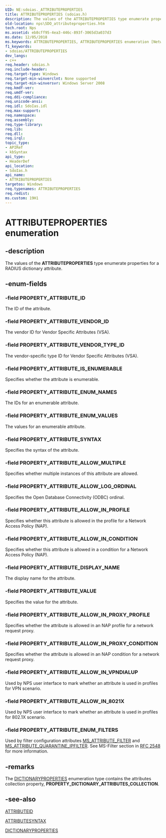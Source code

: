 ```yaml
---
UID: NE:sdoias._ATTRIBUTEPROPERTIES
title: ATTRIBUTEPROPERTIES (sdoias.h)
description: The values of the ATTRIBUTEPROPERTIES type enumerate properties for a RADIUS dictionary attribute.
old-location: nps\SDO_attributeproperties.htm
tech.root: Nps
ms.assetid: eb8cff95-4ea3-446c-893f-3065d3a037d3
ms.date: 12/05/2018
ms.keywords: ATTRIBUTEPROPERTIES, ATTRIBUTEPROPERTIES enumeration [Network Policy Server], PROPERTY_ATTRIBUTE_ALLOW_IN_8021X, PROPERTY_ATTRIBUTE_ALLOW_IN_CONDITION, PROPERTY_ATTRIBUTE_ALLOW_IN_PROFILE, PROPERTY_ATTRIBUTE_ALLOW_IN_PROXY_CONDITION, PROPERTY_ATTRIBUTE_ALLOW_IN_PROXY_PROFILE, PROPERTY_ATTRIBUTE_ALLOW_IN_VPNDIALUP, PROPERTY_ATTRIBUTE_ALLOW_LOG_ORDINAL, PROPERTY_ATTRIBUTE_ALLOW_MULTIPLE, PROPERTY_ATTRIBUTE_DISPLAY_NAME, PROPERTY_ATTRIBUTE_ENUM_FILTERS, PROPERTY_ATTRIBUTE_ENUM_NAMES, PROPERTY_ATTRIBUTE_ENUM_VALUES, PROPERTY_ATTRIBUTE_ID, PROPERTY_ATTRIBUTE_IS_ENUMERABLE, PROPERTY_ATTRIBUTE_SYNTAX, PROPERTY_ATTRIBUTE_VALUE, PROPERTY_ATTRIBUTE_VENDOR_ID, PROPERTY_ATTRIBUTE_VENDOR_TYPE_ID, _sdo_attributeproperties, nps.SDO_attributeproperties, sdo.attributeproperties, sdoias/ATTRIBUTEPROPERTIES, sdoias/PROPERTY_ATTRIBUTE_ALLOW_IN_8021X, sdoias/PROPERTY_ATTRIBUTE_ALLOW_IN_CONDITION, sdoias/PROPERTY_ATTRIBUTE_ALLOW_IN_PROFILE, sdoias/PROPERTY_ATTRIBUTE_ALLOW_IN_PROXY_CONDITION, sdoias/PROPERTY_ATTRIBUTE_ALLOW_IN_PROXY_PROFILE, sdoias/PROPERTY_ATTRIBUTE_ALLOW_IN_VPNDIALUP, sdoias/PROPERTY_ATTRIBUTE_ALLOW_LOG_ORDINAL, sdoias/PROPERTY_ATTRIBUTE_ALLOW_MULTIPLE, sdoias/PROPERTY_ATTRIBUTE_DISPLAY_NAME, sdoias/PROPERTY_ATTRIBUTE_ENUM_FILTERS, sdoias/PROPERTY_ATTRIBUTE_ENUM_NAMES, sdoias/PROPERTY_ATTRIBUTE_ENUM_VALUES, sdoias/PROPERTY_ATTRIBUTE_ID, sdoias/PROPERTY_ATTRIBUTE_IS_ENUMERABLE, sdoias/PROPERTY_ATTRIBUTE_SYNTAX, sdoias/PROPERTY_ATTRIBUTE_VALUE, sdoias/PROPERTY_ATTRIBUTE_VENDOR_ID, sdoias/PROPERTY_ATTRIBUTE_VENDOR_TYPE_ID
f1_keywords:
- sdoias/ATTRIBUTEPROPERTIES
dev_langs:
- c++
req.header: sdoias.h
req.include-header: 
req.target-type: Windows
req.target-min-winverclnt: None supported
req.target-min-winversvr: Windows Server 2008
req.kmdf-ver: 
req.umdf-ver: 
req.ddi-compliance: 
req.unicode-ansi: 
req.idl: SdoIas.idl
req.max-support: 
req.namespace: 
req.assembly: 
req.type-library: 
req.lib: 
req.dll: 
req.irql: 
topic_type:
- APIRef
- kbSyntax
api_type:
- HeaderDef
api_location:
- SdoIas.h
api_name:
- ATTRIBUTEPROPERTIES
targetos: Windows
req.typenames: ATTRIBUTEPROPERTIES
req.redist: 
ms.custom: 19H1
---
```


# ATTRIBUTEPROPERTIES enumeration


## -description


The values of the 
<b>ATTRIBUTEPROPERTIES</b> type enumerate properties for a RADIUS dictionary attribute.


## -enum-fields




### -field PROPERTY_ATTRIBUTE_ID

The ID of the attribute.


### -field PROPERTY_ATTRIBUTE_VENDOR_ID

The vendor ID for Vendor Specific Attributes (VSA).


### -field PROPERTY_ATTRIBUTE_VENDOR_TYPE_ID

The vendor-specific type ID for Vendor Specific Attributes (VSA).


### -field PROPERTY_ATTRIBUTE_IS_ENUMERABLE

Specifies whether the attribute is enumerable.


### -field PROPERTY_ATTRIBUTE_ENUM_NAMES

The IDs for an enumerable attribute.


### -field PROPERTY_ATTRIBUTE_ENUM_VALUES

The values for an enumerable attribute.


### -field PROPERTY_ATTRIBUTE_SYNTAX

Specifies the syntax of the attribute.


### -field PROPERTY_ATTRIBUTE_ALLOW_MULTIPLE

Specifies whether multiple instances of this attribute are allowed.


### -field PROPERTY_ATTRIBUTE_ALLOW_LOG_ORDINAL

Specifies the Open Database Connectivity (ODBC) ordinal.


### -field PROPERTY_ATTRIBUTE_ALLOW_IN_PROFILE

Specifies whether this attribute is allowed in the profile for a Network Access Policy (NAP).


### -field PROPERTY_ATTRIBUTE_ALLOW_IN_CONDITION

Specifies whether this attribute is allowed in a condition for a Network Access Policy (NAP).


### -field PROPERTY_ATTRIBUTE_DISPLAY_NAME

The display name for the attribute.


### -field PROPERTY_ATTRIBUTE_VALUE

Specifies the value for the attribute.


### -field PROPERTY_ATTRIBUTE_ALLOW_IN_PROXY_PROFILE

Specifies whether the attribute is allowed in an NAP profile for a network request proxy.


### -field PROPERTY_ATTRIBUTE_ALLOW_IN_PROXY_CONDITION

Specifies whether the attribute is allowed in an NAP condition for a network request proxy.


### -field PROPERTY_ATTRIBUTE_ALLOW_IN_VPNDIALUP

Used by NPS user interface to mark whether an attribute is used in profiles for VPN scenario.


### -field PROPERTY_ATTRIBUTE_ALLOW_IN_8021X

Used by NPS user interface to mark whether an attribute is used in profiles for 802.1X scenario.


### -field PROPERTY_ATTRIBUTE_ENUM_FILTERS

Used by filter configuration attributes <a href="https://docs.microsoft.com/windows/desktop/api/sdoias/ne-sdoias-attributeid">MS_ATTRIBUTE_FILTER</a> and <a href="https://docs.microsoft.com/windows/desktop/api/sdoias/ne-sdoias-attributeid">MS_ATTRIBUTE_QUARANTINE_IPFILTER</a>. See MS-Filter section in <a href="Http://go.microsoft.com/fwlink/p/?linkid=90366">RFC 2548</a> for more information.


## -remarks



The 
<a href="https://docs.microsoft.com/windows/desktop/api/sdoias/ne-sdoias-dictionaryproperties">DICTIONARYPROPERTIES</a> enumeration type contains the attributes collection property, <b>PROPERTY_DICTIONARY_ATTRIBUTES_COLLECTION</b>.




## -see-also




<a href="https://docs.microsoft.com/windows/desktop/api/sdoias/ne-sdoias-attributeid">ATTRIBUTEID</a>



<a href="https://docs.microsoft.com/windows/desktop/api/sdoias/ne-sdoias-attributesyntax">ATTRIBUTESYNTAX</a>



<a href="https://docs.microsoft.com/windows/desktop/api/sdoias/ne-sdoias-dictionaryproperties">DICTIONARYPROPERTIES</a>
 

 

